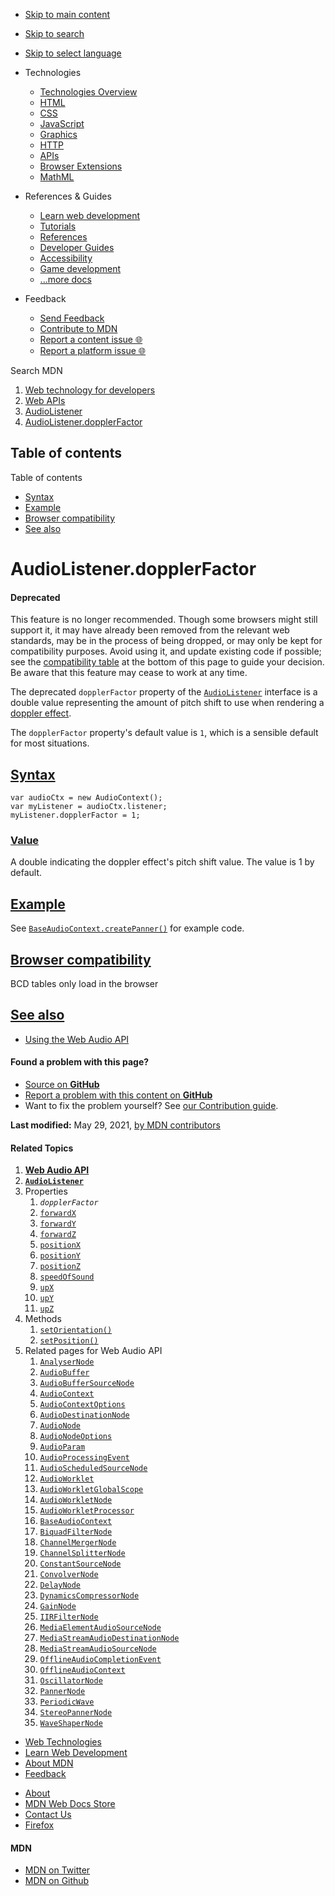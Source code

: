 -   <a href="#content" id="skip-main">Skip to main content</a>
-   <a href="#main-q" id="skip-search">Skip to search</a>
-   <a href="#select-language" id="skip-select-language">Skip to select language</a>

-   Technologies
    -   [Technologies Overview](https://developer.mozilla.org/en-US/docs/Web)
    -   [HTML](https://developer.mozilla.org/en-US/docs/Web/HTML)
    -   [CSS](https://developer.mozilla.org/en-US/docs/Web/CSS)
    -   [JavaScript](https://developer.mozilla.org/en-US/docs/Web/JavaScript)
    -   [Graphics](https://developer.mozilla.org/en-US/docs/Web/Guide/Graphics)
    -   [HTTP](https://developer.mozilla.org/en-US/docs/Web/HTTP)
    -   [APIs](https://developer.mozilla.org/en-US/docs/Web/API)
    -   [Browser Extensions](https://developer.mozilla.org/en-US/docs/Mozilla/Add-ons/WebExtensions)
    -   [MathML](https://developer.mozilla.org/en-US/docs/Web/MathML)
-   References & Guides
    -   [Learn web development](https://developer.mozilla.org/en-US/docs/Learn)
    -   [Tutorials](https://developer.mozilla.org/en-US/docs/Web/Tutorials)
    -   [References](https://developer.mozilla.org/en-US/docs/Web/Reference)
    -   [Developer Guides](https://developer.mozilla.org/en-US/docs/Web/Guide)
    -   [Accessibility](https://developer.mozilla.org/en-US/docs/Web/Accessibility)
    -   [Game development](https://developer.mozilla.org/en-US/docs/Games)
    -   [...more docs](https://developer.mozilla.org/en-US/docs/Web)
-   Feedback
    -   [Send Feedback](https://developer.mozilla.org/en-US/docs/MDN/Contribute/Feedback)
    -   [Contribute to MDN](https://developer.mozilla.org/en-US/docs/MDN/Contribute)
    -   [Report a content issue 🌐](https://github.com/mdn/content/issues/new)
    -   [Report a platform issue 🌐](https://github.com/mdn/yari/issues/new)

Search MDN

1.  <a href="https://developer.mozilla.org/en-US/docs/Web" class="breadcrumb"><span data-property="name">Web technology for developers</span></a>
2.  <a href="https://developer.mozilla.org/en-US/docs/Web/API" class="breadcrumb"><span data-property="name">Web APIs</span></a>
3.  <a href="https://developer.mozilla.org/en-US/docs/Web/API/AudioListener" class="breadcrumb-penultimate"><span data-property="name">AudioListener</span></a>
4.  <a href="https://developer.mozilla.org/en-US/docs/Web/API/AudioListener/dopplerFactor" class="breadcrumb-current-page"><span data-property="name">AudioListener.dopplerFactor</span></a>

Table of contents
-----------------

Table of contents

-   [Syntax](#syntax)
-   [Example](#example)
-   [Browser compatibility](#browser_compatibility)
-   [See also](#see_also)

AudioListener.dopplerFactor
===========================

#### Deprecated

This feature is no longer recommended. Though some browsers might still support it, it may have already been removed from the relevant web standards, may be in the process of being dropped, or may only be kept for compatibility purposes. Avoid using it, and update existing code if possible; see the [compatibility table](#browser_compatibility) at the bottom of this page to guide your decision. Be aware that this feature may cease to work at any time.

<span class="seoSummary">The deprecated `dopplerFactor` property of the [`AudioListener`](https://developer.mozilla.org/en-US/docs/Web/API/AudioListener) interface is a double value representing the amount of pitch shift to use when rendering a <a href="https://en.wikipedia.org/wiki/Doppler_effect" class="external">doppler effect</a>.</span>

The `dopplerFactor` property's default value is `1`, which is a sensible default for most situations.

[Syntax](#syntax "Permalink to Syntax")
---------------------------------------

    var audioCtx = new AudioContext();
    var myListener = audioCtx.listener;
    myListener.dopplerFactor = 1;

### [Value](#value "Permalink to Value")

A double indicating the doppler effect's pitch shift value. The value is 1 by default.

[Example](#example "Permalink to Example")
------------------------------------------

See [`BaseAudioContext.createPanner()`](https://developer.mozilla.org/en-US/docs/Web/API/BaseAudioContext/createPanner#example) for example code.

[Browser compatibility](#browser_compatibility "Permalink to Browser compatibility")
------------------------------------------------------------------------------------

BCD tables only load in the browser

[See also](#see_also "Permalink to See also")
---------------------------------------------

-   [Using the Web Audio API](https://developer.mozilla.org/en-US/docs/Web/API/Web_Audio_API/Using_Web_Audio_API)

#### Found a problem with this page?

-   [Source on **GitHub**](https://github.com/mdn/content/blob/main/files/en-us/web/api/audiolistener/dopplerfactor/index.html "Folder: en-us/web/api/audiolistener/dopplerfactor (Opens in a new tab)")
-   [Report a problem with this content on **GitHub**](https://github.com/mdn/content/issues/new?body=MDN+URL%3A+https%3A%2F%2Fdeveloper.mozilla.org%2Fen-US%2Fdocs%2FWeb%2FAPI%2FAudioListener%2FdopplerFactor%0A%0A%23%23%23%23+What+information+was+incorrect%2C+unhelpful%2C+or+incomplete%3F%0A%0A%0A%23%23%23%23+Specific+section+or+headline%3F%0A%0A%0A%23%23%23%23+What+did+you+expect+to+see%3F%0A%0A%0A%23%23%23%23+Did+you+test+this%3F+If+so%2C+how%3F%0A%0A%0A%3C%21--+Do+not+make+changes+below+this+line+--%3E%0A%3Cdetails%3E%0A%3Csummary%3EMDN+Content+page+report+details%3C%2Fsummary%3E%0A%0A*+Folder%3A+%60en-us%2Fweb%2Fapi%2Faudiolistener%2Fdopplerfactor%60%0A*+MDN+URL%3A+https%3A%2F%2Fdeveloper.mozilla.org%2Fen-US%2Fdocs%2FWeb%2FAPI%2FAudioListener%2FdopplerFactor%0A*+GitHub+URL%3A+https%3A%2F%2Fgithub.com%2Fmdn%2Fcontent%2Fblob%2Fmain%2Ffiles%2Fen-us%2Fweb%2Fapi%2Faudiolistener%2Fdopplerfactor%2Findex.html%0A*+Last+commit%3A+https%3A%2F%2Fgithub.com%2Fmdn%2Fcontent%2Fcommit%2Fc141b2c35a21ca911a3dc050de0d77695873dba5%0A*+Document+last+modified%3A+2021-05-29T02%3A55%3A10.000Z%0A%0A%3C%2Fdetails%3E&title=Issue+with+%22AudioListener.dopplerFactor%22%3A+%28short+summary+here+please%29&labels=Content%3AWebAPI%2Cneeds-triage "This will take you to https://github.com/mdn/content to file a new issue")
-   Want to fix the problem yourself? See [our Contribution guide](https://github.com/mdn/content/blob/main/README.md).

**Last modified:** May 29, 2021, [by MDN contributors](https://developer.mozilla.org/en-US/docs/Web/API/AudioListener/dopplerFactor/contributors.txt)

#### Related Topics

1.  **[Web Audio API](https://developer.mozilla.org/en-US/docs/Web/API/Web_Audio_API)**
2.  **[`AudioListener`](https://developer.mozilla.org/en-US/docs/Web/API/AudioListener)**
3.  Properties
    1.  *`dopplerFactor`*
    2.  [`forwardX`](https://developer.mozilla.org/en-US/docs/Web/API/AudioListener/forwardX)
    3.  [`forwardY`](https://developer.mozilla.org/en-US/docs/Web/API/AudioListener/forwardY)
    4.  [`forwardZ`](https://developer.mozilla.org/en-US/docs/Web/API/AudioListener/forwardZ)
    5.  [`positionX`](https://developer.mozilla.org/en-US/docs/Web/API/AudioListener/positionX)
    6.  [`positionY`](https://developer.mozilla.org/en-US/docs/Web/API/AudioListener/positionY)
    7.  [`positionZ`](https://developer.mozilla.org/en-US/docs/Web/API/AudioListener/positionZ)
    8.  [`speedOfSound`](https://developer.mozilla.org/en-US/docs/Web/API/AudioListener/speedOfSound)
    9.  [`upX`](https://developer.mozilla.org/en-US/docs/Web/API/AudioListener/upX)
    10. [`upY`](https://developer.mozilla.org/en-US/docs/Web/API/AudioListener/upY)
    11. [`upZ`](https://developer.mozilla.org/en-US/docs/Web/API/AudioListener/upZ)
4.  Methods
    1.  [`setOrientation()`](https://developer.mozilla.org/en-US/docs/Web/API/AudioListener/setOrientation)
    2.  [`setPosition()`](https://developer.mozilla.org/en-US/docs/Web/API/AudioListener/setPosition)
5.  Related pages for Web Audio API
    1.  [`AnalyserNode`](https://developer.mozilla.org/en-US/docs/Web/API/AnalyserNode)
    2.  [`AudioBuffer`](https://developer.mozilla.org/en-US/docs/Web/API/AudioBuffer)
    3.  [`AudioBufferSourceNode`](https://developer.mozilla.org/en-US/docs/Web/API/AudioBufferSourceNode)
    4.  [`AudioContext`](https://developer.mozilla.org/en-US/docs/Web/API/AudioContext)
    5.  [`AudioContextOptions`](https://developer.mozilla.org/en-US/docs/Web/API/AudioContextOptions)
    6.  [`AudioDestinationNode`](https://developer.mozilla.org/en-US/docs/Web/API/AudioDestinationNode)
    7.  [`AudioNode`](https://developer.mozilla.org/en-US/docs/Web/API/AudioNode)
    8.  [`AudioNodeOptions`](https://developer.mozilla.org/en-US/docs/Web/API/AudioNodeOptions)
    9.  [`AudioParam`](https://developer.mozilla.org/en-US/docs/Web/API/AudioParam)
    10. [`AudioProcessingEvent`](https://developer.mozilla.org/en-US/docs/Web/API/AudioProcessingEvent)
    11. [`AudioScheduledSourceNode`](https://developer.mozilla.org/en-US/docs/Web/API/AudioScheduledSourceNode)
    12. [`AudioWorklet`](https://developer.mozilla.org/en-US/docs/Web/API/AudioWorklet)
    13. [`AudioWorkletGlobalScope`](https://developer.mozilla.org/en-US/docs/Web/API/AudioWorkletGlobalScope)
    14. [`AudioWorkletNode`](https://developer.mozilla.org/en-US/docs/Web/API/AudioWorkletNode)
    15. [`AudioWorkletProcessor`](https://developer.mozilla.org/en-US/docs/Web/API/AudioWorkletProcessor)
    16. [`BaseAudioContext`](https://developer.mozilla.org/en-US/docs/Web/API/BaseAudioContext)
    17. [`BiquadFilterNode`](https://developer.mozilla.org/en-US/docs/Web/API/BiquadFilterNode)
    18. [`ChannelMergerNode`](https://developer.mozilla.org/en-US/docs/Web/API/ChannelMergerNode)
    19. [`ChannelSplitterNode`](https://developer.mozilla.org/en-US/docs/Web/API/ChannelSplitterNode)
    20. [`ConstantSourceNode`](https://developer.mozilla.org/en-US/docs/Web/API/ConstantSourceNode)
    21. [`ConvolverNode`](https://developer.mozilla.org/en-US/docs/Web/API/ConvolverNode)
    22. [`DelayNode`](https://developer.mozilla.org/en-US/docs/Web/API/DelayNode)
    23. [`DynamicsCompressorNode`](https://developer.mozilla.org/en-US/docs/Web/API/DynamicsCompressorNode)
    24. [`GainNode`](https://developer.mozilla.org/en-US/docs/Web/API/GainNode)
    25. [`IIRFilterNode`](https://developer.mozilla.org/en-US/docs/Web/API/IIRFilterNode)
    26. [`MediaElementAudioSourceNode`](https://developer.mozilla.org/en-US/docs/Web/API/MediaElementAudioSourceNode)
    27. [`MediaStreamAudioDestinationNode`](https://developer.mozilla.org/en-US/docs/Web/API/MediaStreamAudioDestinationNode)
    28. [`MediaStreamAudioSourceNode`](https://developer.mozilla.org/en-US/docs/Web/API/MediaStreamAudioSourceNode)
    29. [`OfflineAudioCompletionEvent`](https://developer.mozilla.org/en-US/docs/Web/API/OfflineAudioCompletionEvent)
    30. [`OfflineAudioContext`](https://developer.mozilla.org/en-US/docs/Web/API/OfflineAudioContext)
    31. [`OscillatorNode`](https://developer.mozilla.org/en-US/docs/Web/API/OscillatorNode)
    32. [`PannerNode`](https://developer.mozilla.org/en-US/docs/Web/API/PannerNode)
    33. [`PeriodicWave`](https://developer.mozilla.org/en-US/docs/Web/API/PeriodicWave)
    34. [`StereoPannerNode`](https://developer.mozilla.org/en-US/docs/Web/API/StereoPannerNode)
    35. [`WaveShaperNode`](https://developer.mozilla.org/en-US/docs/Web/API/WaveShaperNode)

-   [Web Technologies](https://developer.mozilla.org/en-US/docs/Web)
-   [Learn Web Development](https://developer.mozilla.org/en-US/docs/Learn)
-   [About MDN](https://developer.mozilla.org/en-US/docs/MDN/About)
-   [Feedback](https://developer.mozilla.org/en-US/docs/MDN/Feedback)

<!-- -->

-   [About](https://www.mozilla.org/about/)
-   [MDN Web Docs Store](https://shop.spreadshirt.com/mdn-store/)
-   [Contact Us](https://www.mozilla.org/contact/)
-   [Firefox](https://www.mozilla.org/firefox/?utm_source=developer.mozilla.org&utm_campaign=footer&utm_medium=referral)

#### MDN

-   <a href="https://twitter.com/mozdevnet" class="social-icon twitter"><span class="visually-hidden">MDN on Twitter</span></a>
-   <a href="https://github.com/mdn/" class="social-icon github"><span class="visually-hidden">MDN on Github</span></a>
